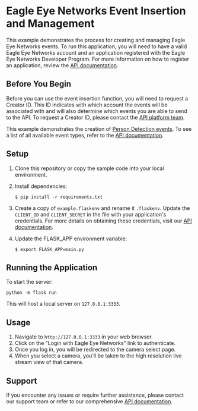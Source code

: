# Eagle Eye Networks Event Insertion and Management

This example demonstrates the process for creating and managing Eagle Eye Networks events. To run this application, you will need to have a valid Eagle Eye Networks account and an application registered with the Eagle Eye Networks Developer Program. For more information on how to register an application, review the [API documentation](https://developer.eagleeyenetworks.com/docs/getting-started).

## Before You Begin

Before you can use the event insertion function, you will need to request a Creator ID. This ID indicates with which account the events will be associated with and will also determine which events you are able to send to the API. To request a Creator ID, please contact the [API platform team](mailto:api_support@een.com).

This example demonstrates the creation of [Person Detection events](https://developer.eagleeyenetworks.com/docs/example-events#person-detection-event). To see a list of all available event types, refer to the [API documentation](https://developer.eagleeyenetworks.com/docs/example-events).

## Setup

1. Clone this repository or copy the sample code into your local environment.
   
2. Install dependencies:
   ```
   $ pip install -r requirements.txt
   ```

3. Create a copy of `example.flaskenv` and rename it `.flaskenv`. Update the `CLIENT_ID` and `CLIENT_SECRET` in the file with your application's credentials. For more details on obtaining these credentials, visit our [API documentation](https://developer.eagleeyenetworks.com/docs/client-credentials).

4. Update the FLASK_APP environment variable:
   ```
   $ export FLASK_APP=main.py
   ```


## Running the Application

To start the server:
```
python -m flask run
```
This will host a local server on `127.0.0.1:3333`.

## Usage

1. Navigate to `http://127.0.0.1:3333` in your web browser.
2. Click on the "Login with Eagle Eye Networks" link to authenticate.
3. Once you log in, you will be redirected to the camera select page.
4. When you select a camera, you'll be taken to the high resolution live stream view of that camera.


## Support

If you encounter any issues or require further assistance, please contact our support team or refer to our comprehensive [API documentation](https://developer.eagleeyenetworks.com/reference/listcameras).
